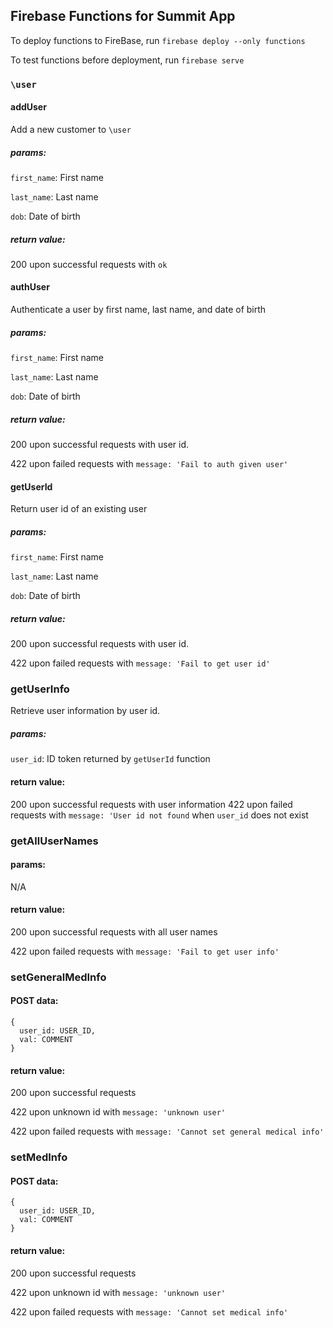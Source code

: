 ## Firebase Functions for Summit App

To deploy functions to FireBase, run `firebase deploy --only functions`

To test functions before deployment, run `firebase serve`

### `\user`

#### addUser

Add a new customer to `\user`

##### params:

`first_name`: First name

`last_name`: Last name

`dob`: Date of birth

##### return value:

200 upon successful requests with `ok`

#### authUser

Authenticate a user by first name, last name, and date of birth

##### params:

`first_name`: First name

`last_name`: Last name

`dob`: Date of birth

##### return value:

200 upon successful requests with user id.

422 upon failed requests with `message: 'Fail to auth given user'`

#### getUserId

Return user id of an existing user

##### params:

`first_name`: First name

`last_name`: Last name

`dob`: Date of birth

##### return value:

200 upon successful requests with user id.

422 upon failed requests with `message: 'Fail to get user id'`

### getUserInfo

Retrieve user information by user id.

##### params:

`user_id`: ID token returned by `getUserId` function

#### return value:

200 upon successful requests with user information
422 upon failed requests with `message: 'User id not found` when `user_id` does not exist

### getAllUserNames

#### params:

N/A

#### return value:

200 upon successful requests with all user names

422 upon failed requests with `message: 'Fail to get user info'`

### setGeneralMedInfo

#### POST data:

```
{
  user_id: USER_ID,
  val: COMMENT
}
```

#### return value:

200 upon successful requests

422 upon unknown id with `message: 'unknown user'`

422 upon failed requests with `message: 'Cannot set general medical info'`

### setMedInfo

#### POST data:

```
{
  user_id: USER_ID,
  val: COMMENT
}
```

#### return value:

200 upon successful requests

422 upon unknown id with `message: 'unknown user'`

422 upon failed requests with `message: 'Cannot set medical info'`

